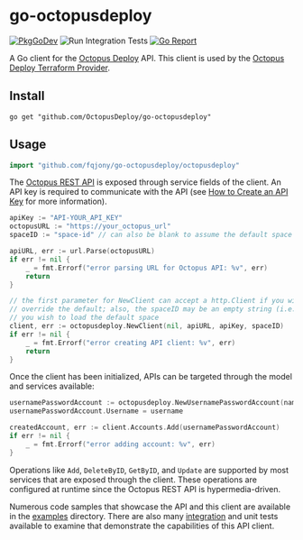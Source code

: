 # go-octopusdeploy

[![PkgGoDev](https://pkg.go.dev/badge/github.com/OctopusDeploy/go-octopusdeploy)](https://pkg.go.dev/github.com/OctopusDeploy/go-octopusdeploy) ![Run Integration Tests](https://github.com/OctopusDeploy/go-octopusdeploy/workflows/Run%20Integration%20Tests/badge.svg?branch=beta-candidate-01) [![Go Report](https://goreportcard.com/badge/github.com/OctopusDeploy/go-octopusdeploy)](https://goreportcard.com/report/github.com/OctopusDeploy/go-octopusdeploy)

A Go client for the [Octopus Deploy](https://octopus.com/) API. This client is used by the [Octopus Deploy Terraform Provider](https://github.com/OctopusDeploy/terraform-provider-octopusdeploy).

## Install

```
go get "github.com/OctopusDeploy/go-octopusdeploy"
```

## Usage

```go
import "github.com/fqjony/go-octopusdeploy/octopusdeploy"
```

The [Octopus REST API](https://octopus.com/docs/octopus-rest-api) is exposed through service fields of the client. An API key is required to communicate with the API (see [How to Create an API Key](https://octopus.com/docs/octopus-rest-api/how-to-create-an-api-key) for more information).

```go
apiKey := "API-YOUR_API_KEY"
octopusURL := "https://your_octopus_url"
spaceID := "space-id" // can also be blank to assume the default space

apiURL, err := url.Parse(octopusURL)
if err != nil {
    _ = fmt.Errorf("error parsing URL for Octopus API: %v", err)
    return
}

// the first parameter for NewClient can accept a http.Client if you wish to
// override the default; also, the spaceID may be an empty string (i.e. "") if
// you wish to load the default space
client, err := octopusdeploy.NewClient(nil, apiURL, apiKey, spaceID)
if err != nil {
    _ = fmt.Errorf("error creating API client: %v", err)
    return
}
```

Once the client has been initialized, APIs can be targeted through the model and services available:

```go
usernamePasswordAccount := octopusdeploy.NewUsernamePasswordAccount(name)
usernamePasswordAccount.Username = username

createdAccount, err := client.Accounts.Add(usernamePasswordAccount)
if err != nil {
    _ = fmt.Errorf("error adding account: %v", err)
}
```

Operations like `Add`, `DeleteByID`, `GetByID`, and `Update` are supported by most services that are exposed through the client. These operations are configured at runtime since the Octopus REST API is hypermedia-driven.

Numerous code samples that showcase the API and this client are available in the [examples](/examples) directory. There are also many [integration](/integration) and unit tests available to examine that demonstrate the capabilities of this API client.